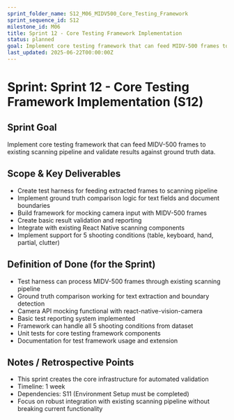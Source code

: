 ```yaml
---
sprint_folder_name: S12_M06_MIDV500_Core_Testing_Framework
sprint_sequence_id: S12
milestone_id: M06
title: Sprint 12 - Core Testing Framework Implementation
status: planned
goal: Implement core testing framework that can feed MIDV-500 frames to existing scanning pipeline and validate results against ground truth data.
last_updated: 2025-06-22T00:00:00Z
---
```


# Sprint: Sprint 12 - Core Testing Framework Implementation (S12)

## Sprint Goal
Implement core testing framework that can feed MIDV-500 frames to existing scanning pipeline and validate results against ground truth data.

## Scope & Key Deliverables
- Create test harness for feeding extracted frames to scanning pipeline
- Implement ground truth comparison logic for text fields and document boundaries
- Build framework for mocking camera input with MIDV-500 frames
- Create basic result validation and reporting
- Integrate with existing React Native scanning components
- Implement support for 5 shooting conditions (table, keyboard, hand, partial, clutter)

## Definition of Done (for the Sprint)
- Test harness can process MIDV-500 frames through existing scanning pipeline
- Ground truth comparison working for text extraction and boundary detection
- Camera API mocking functional with react-native-vision-camera
- Basic test reporting system implemented
- Framework can handle all 5 shooting conditions from dataset
- Unit tests for core testing framework components
- Documentation for test framework usage and extension

## Notes / Retrospective Points
- This sprint creates the core infrastructure for automated validation
- Timeline: 1 week
- Dependencies: S11 (Environment Setup must be completed)
- Focus on robust integration with existing scanning pipeline without breaking current functionality